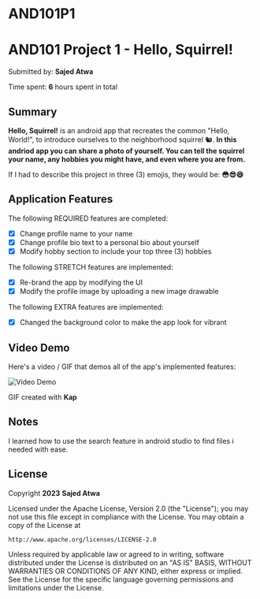 # AND101P1
<!-- (This is a comment) INSTRUCTIONS: Go through this page and fill out any **bolded** entries with their correct values.-->

# AND101 Project 1 - Hello, Squirrel!

Submitted by: **Sajed Atwa**

Time spent: **6** hours spent in total

## Summary

**Hello, Squirrel!** is an android app that recreates the common "Hello, World!", to introduce ourselves to the neighborhood squirrel 🐿.  **In this andriod app you can share a photo of yourself. You can tell the squirrel your name, any hobbies you might have, and even where you are from.**

If I had to describe this project in three (3) emojis, they would be: **😳😎😄**

## Application Features

<!-- (This is a comment) Please be sure to change the [ ] to [x] for any features you completed.  If a feature is not checked [x], you might miss the points for that item! -->

The following REQUIRED features are completed:

- [x] Change profile name to your name
- [x] Change profile bio text to a personal bio about yourself
- [x] Modify hobby section to include your top three (3) hobbies

The following STRETCH features are implemented:

- [x] Re-brand the app by modifying the UI
- [x] Modify the profile image by uploading a new image drawable

The following EXTRA features are implemented:

- [x] Changed the background color to make the app look for vibrant

## Video Demo

Here's a video / GIF that demos all of the app's implemented features:

<img src='https://imgur.com/gallery/XFLgocw' title='Sajeds Project1 gif' width='' alt='Video Demo' />

GIF created with **Kap**

<!-- Recommended tools:
- [Kap](https://getkap.co/) for macOS
- [ScreenToGif](https://www.screentogif.com/) for Windows
- [peek](https://github.com/phw/peek) for Linux. -->

## Notes

I learned how to use the search feature in android studio to find files i needed with ease.

## License

Copyright **2023** **Sajed Atwa**

Licensed under the Apache License, Version 2.0 (the "License");
you may not use this file except in compliance with the License.
You may obtain a copy of the License at

    http://www.apache.org/licenses/LICENSE-2.0

Unless required by applicable law or agreed to in writing, software
distributed under the License is distributed on an "AS IS" BASIS,
WITHOUT WARRANTIES OR CONDITIONS OF ANY KIND, either express or implied.
See the License for the specific language governing permissions and
limitations under the License.
